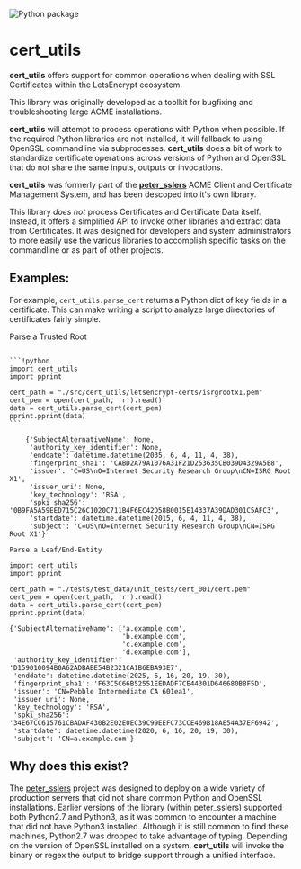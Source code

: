 ![Python package](https://github.com/jvanasco/cert_utils/workflows/Python%20package/badge.svg)

cert_utils
==========

**cert_utils** offers support for common operations when dealing with SSL
Certificates within the LetsEncrypt ecosystem.

This library was originally developed as a toolkit for bugfixing and
troubleshooting large ACME installations.

**cert_utils** will attempt to process operations with Python when possible.
If the required Python libraries are not installed, it will fallback to using
OpenSSL commandline via subprocesses.  **cert_utils** does a bit of work to
standardize certificate operations across versions of Python and OpenSSL that
do not share the same inputs, outputs or invocations.

**cert_utils** was formerly part of the
**[peter_sslers](https://github.com/aptise/peter_sslers)** ACME Client and
Certificate Management System, and has been descoped into it's own library.

This library *does not* process Certificates and Certificate Data itself.
Instead, it offers a simplified API to invoke other libraries and extract data
from Certificates.  It was designed for developers and system administrators to
more easily use the various libraries to accomplish specific tasks on the
commandline or as part of other projects.

Examples:
---------

For example, `cert_utils.parse_cert` returns a Python dict of key fields in a
certificate.  This can make writing a script to analyze large directories of
certificates fairly simple.

Parse a Trusted Root
~~~~~~~~~~~~~~~~~~~~

```!python
import cert_utils
import pprint

cert_path = "./src/cert_utils/letsencrypt-certs/isrgrootx1.pem"
cert_pem = open(cert_path, 'r').read()
data = cert_utils.parse_cert(cert_pem)
pprint.pprint(data)
```

    {'SubjectAlternativeName': None,
     'authority_key_identifier': None,
     'enddate': datetime.datetime(2035, 6, 4, 11, 4, 38),
     'fingerprint_sha1': 'CABD2A79A1076A31F21D253635CB039D4329A5E8',
     'issuer': 'C=US\nO=Internet Security Research Group\nCN=ISRG Root X1',
     'issuer_uri': None,
     'key_technology': 'RSA',
     'spki_sha256': '0B9FA5A59EED715C26C1020C711B4F6EC42D58B0015E14337A39DAD301C5AFC3',
     'startdate': datetime.datetime(2015, 6, 4, 11, 4, 38),
     'subject': 'C=US\nO=Internet Security Research Group\nCN=ISRG Root X1'}

Parse a Leaf/End-Entity
~~~~~~~~~~~~~~~~~~~~~~~

```!python
import cert_utils
import pprint

cert_path = "./tests/test_data/unit_tests/cert_001/cert.pem"
cert_pem = open(cert_path, 'r').read()
data = cert_utils.parse_cert(cert_pem)
pprint.pprint(data)
```

    {'SubjectAlternativeName': ['a.example.com',
                                'b.example.com',
                                'c.example.com',
                                'd.example.com'],
     'authority_key_identifier': 'D159010094B0A62ADBABE54B2321CA1B6EBA93E7',
     'enddate': datetime.datetime(2025, 6, 16, 20, 19, 30),
     'fingerprint_sha1': 'F63C5C66B52551EEDADF7CE44301D646680B8F5D',
     'issuer': 'CN=Pebble Intermediate CA 601ea1',
     'issuer_uri': None,
     'key_technology': 'RSA',
     'spki_sha256': '34E67CC615761CBADAF430B2E02E0EC39C99EEFC73CCE469B18AE54A37EF6942',
     'startdate': datetime.datetime(2020, 6, 16, 20, 19, 30),
     'subject': 'CN=a.example.com'}






Why does this exist?
--------------------

The [peter_sslers](https://github.com/aptise/peter_sslers) project was designed
to deploy on a wide variety of production servers that did not share common
Python and OpenSSL installations.  Earlier versions of the library
(within peter_sslers) supported both Python2.7 and Python3, as it was common to
encounter a machine that did not have Python3 installed.  Although it is still
common to find these machines, Python2.7 was dropped to take advantage of
typing.  Depending on the version of OpenSSL installed on a system,
**cert_utils** will invoke the binary or regex the output to bridge support
through a unified interface.
